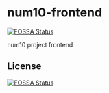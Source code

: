# num10-frontend
[![FOSSA Status](https://app.fossa.io/api/projects/git%2Bgithub.com%2Fphongduong%2Fnum10-frontend.svg?type=shield)](https://app.fossa.io/projects/git%2Bgithub.com%2Fphongduong%2Fnum10-frontend?ref=badge_shield)

num10 project frontend


## License
[![FOSSA Status](https://app.fossa.io/api/projects/git%2Bgithub.com%2Fphongduong%2Fnum10-frontend.svg?type=large)](https://app.fossa.io/projects/git%2Bgithub.com%2Fphongduong%2Fnum10-frontend?ref=badge_large)